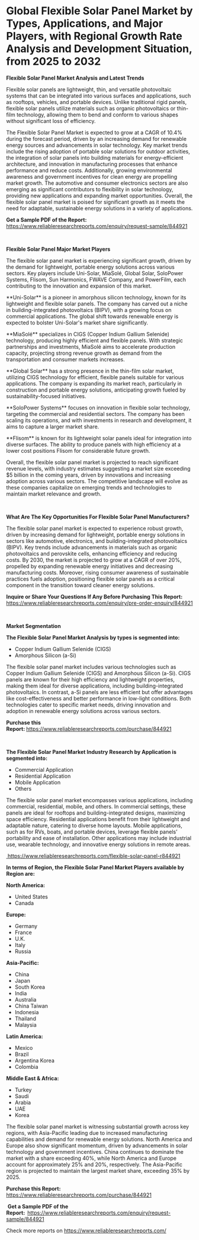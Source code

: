 <p><h1>Global Flexible Solar Panel Market by Types, Applications, and Major Players, with Regional Growth Rate Analysis and Development Situation, from 2025 to 2032</h1></p><p><strong>Flexible Solar Panel Market Analysis and Latest Trends</strong></p>
<p><p>Flexible solar panels are lightweight, thin, and versatile photovoltaic systems that can be integrated into various surfaces and applications, such as rooftops, vehicles, and portable devices. Unlike traditional rigid panels, flexible solar panels utilize materials such as organic photovoltaics or thin-film technology, allowing them to bend and conform to various shapes without significant loss of efficiency.</p><p>The Flexible Solar Panel Market is expected to grow at a CAGR of 10.4% during the forecast period, driven by an increasing demand for renewable energy sources and advancements in solar technology. Key market trends include the rising adoption of portable solar solutions for outdoor activities, the integration of solar panels into building materials for energy-efficient architecture, and innovation in manufacturing processes that enhance performance and reduce costs. Additionally, growing environmental awareness and government incentives for clean energy are propelling market growth. The automotive and consumer electronics sectors are also emerging as significant contributors to flexibility in solar technology, providing new applications and expanding market opportunities. Overall, the flexible solar panel market is poised for significant growth as it meets the need for adaptable, sustainable energy solutions in a variety of applications.</p></p>
<p><strong>Get a Sample PDF of the Report:&nbsp;</strong> <a href="https://www.reliableresearchreports.com/enquiry/request-sample/844921?utm_campaign=2098&utm_medium=2&utm_source=Github&utm_content=ia&utm_term=07042025&utm_id=flexible-solar-panel">https://www.reliableresearchreports.com/enquiry/request-sample/844921</a></p>
<p>&nbsp;</p>
<p><strong>Flexible Solar Panel Major Market Players</strong></p>
<p><p>The flexible solar panel market is experiencing significant growth, driven by the demand for lightweight, portable energy solutions across various sectors. Key players include Uni-Solar, MiaSolé, Global Solar, SoloPower Systems, Flisom, Sun Harmonics, FWAVE Company, and PowerFilm, each contributing to the innovation and expansion of this market.</p><p>**Uni-Solar** is a pioneer in amorphous silicon technology, known for its lightweight and flexible solar panels. The company has carved out a niche in building-integrated photovoltaics (BIPV), with a growing focus on commercial applications. The global shift towards renewable energy is expected to bolster Uni-Solar's market share significantly.</p><p>**MiaSolé** specializes in CIGS (Copper Indium Gallium Selenide) technology, producing highly efficient and flexible panels. With strategic partnerships and investments, MiaSolé aims to accelerate production capacity, projecting strong revenue growth as demand from the transportation and consumer markets increases.</p><p>**Global Solar** has a strong presence in the thin-film solar market, utilizing CIGS technology for efficient, flexible panels suitable for various applications. The company is expanding its market reach, particularly in construction and portable energy solutions, anticipating growth fueled by sustainability-focused initiatives.</p><p>**SoloPower Systems** focuses on innovation in flexible solar technology, targeting the commercial and residential sectors. The company has been scaling its operations, and with investments in research and development, it aims to capture a larger market share.</p><p>**Flisom** is known for its lightweight solar panels ideal for integration into diverse surfaces. The ability to produce panels with high efficiency at a lower cost positions Flisom for considerable future growth.</p><p>Overall, the flexible solar panel market is projected to reach significant revenue levels, with industry estimates suggesting a market size exceeding $5 billion in the coming years, driven by innovations and increasing adoption across various sectors. The competitive landscape will evolve as these companies capitalize on emerging trends and technologies to maintain market relevance and growth.</p></p>
<p>&nbsp;</p>
<p><strong>What Are The Key Opportunities For Flexible Solar Panel Manufacturers?</strong></p>
<p><p>The flexible solar panel market is expected to experience robust growth, driven by increasing demand for lightweight, portable energy solutions in sectors like automotive, electronics, and building-integrated photovoltaics (BIPV). Key trends include advancements in materials such as organic photovoltaics and perovskite cells, enhancing efficiency and reducing costs. By 2030, the market is projected to grow at a CAGR of over 20%, propelled by expanding renewable energy initiatives and decreasing manufacturing costs. Moreover, rising consumer awareness of sustainable practices fuels adoption, positioning flexible solar panels as a critical component in the transition toward cleaner energy solutions.</p></p>
<p><strong>Inquire or Share Your Questions If Any Before Purchasing This Report:</strong> <a href="https://www.reliableresearchreports.com/enquiry/pre-order-enquiry/844921?utm_campaign=2098&utm_medium=2&utm_source=Github&utm_content=ia&utm_term=07042025&utm_id=flexible-solar-panel">https://www.reliableresearchreports.com/enquiry/pre-order-enquiry/844921</a></p>
<p>&nbsp;</p>
<p><strong>Market Segmentation</strong></p>
<p><strong>The Flexible Solar Panel Market Analysis by types is segmented into:</strong></p>
<p><ul><li>Copper Indium Gallium Selenide (CIGS)</li><li>Amorphous Silicon (a-Si)</li></ul></p>
<p><p>The flexible solar panel market includes various technologies such as Copper Indium Gallium Selenide (CIGS) and Amorphous Silicon (a-Si). CIGS panels are known for their high efficiency and lightweight properties, making them ideal for diverse applications, including building-integrated photovoltaics. In contrast, a-Si panels are less efficient but offer advantages like cost-effectiveness and better performance in low-light conditions. Both technologies cater to specific market needs, driving innovation and adoption in renewable energy solutions across various sectors.</p></p>
<p><strong>Purchase this Report:&nbsp;</strong><a href="https://www.reliableresearchreports.com/purchase/844921?utm_campaign=2098&utm_medium=2&utm_source=Github&utm_content=ia&utm_term=07042025&utm_id=flexible-solar-panel">https://www.reliableresearchreports.com/purchase/844921</a></p>
<p>&nbsp;</p>
<p><strong>The Flexible Solar Panel Market Industry Research by Application is segmented into:</strong></p>
<p><ul><li>Commercial Application</li><li>Residential Application</li><li>Mobile Application</li><li>Others</li></ul></p>
<p><p>The flexible solar panel market encompasses various applications, including commercial, residential, mobile, and others. In commercial settings, these panels are ideal for rooftops and building-integrated designs, maximizing space efficiency. Residential applications benefit from their lightweight and adaptable nature, catering to diverse home layouts. Mobile applications, such as for RVs, boats, and portable devices, leverage flexible panels’ portability and ease of installation. Other applications may include industrial use, wearable technology, and innovative energy solutions in remote areas.</p></p>
<p><a href="https://www.reliableresearchreports.com/flexible-solar-panel-r844921?utm_campaign=2098&utm_medium=2&utm_source=Github&utm_content=ia&utm_term=07042025&utm_id=flexible-solar-panel">&nbsp;https://www.reliableresearchreports.com/flexible-solar-panel-r844921</a></p>
<p><strong>In terms of Region, the Flexible Solar Panel Market Players available by Region are:</strong></p>
<p>
    <p> <strong> North America: </strong>
        <ul>
            <li>United States</li>
            <li>Canada</li>
        </ul>
        </p> 
    <p> <strong> Europe: </strong>
        <ul>
            <li>Germany</li>
            <li>France</li>
            <li>U.K.</li>
            <li>Italy</li>
            <li>Russia</li>
        </ul>
        </p> 
    <p> <strong> Asia-Pacific: </strong>
        <ul>
            <li>China</li>
            <li>Japan</li>
            <li>South Korea</li>
            <li>India</li>
            <li>Australia</li>
            <li>China Taiwan</li>
            <li>Indonesia</li>
            <li>Thailand</li>
            <li>Malaysia</li>
        </ul>
        </p> 
    <p> <strong> Latin America: </strong>
        <ul>
            <li>Mexico</li>
            <li>Brazil</li>
            <li>Argentina Korea</li>
            <li>Colombia</li>
        </ul>
        </p> 
    <p> <strong> Middle East & Africa: </strong>
        <ul>
            <li>Turkey</li>
            <li>Saudi</li>
            <li>Arabia</li>
            <li>UAE</li>
            <li>Korea</li>
        </ul>
    </p>
    </p>
<p><p>The flexible solar panel market is witnessing substantial growth across key regions, with Asia-Pacific leading due to increased manufacturing capabilities and demand for renewable energy solutions. North America and Europe also show significant momentum, driven by advancements in solar technology and government incentives. China continues to dominate the market with a share exceeding 40%, while North America and Europe account for approximately 25% and 20%, respectively. The Asia-Pacific region is projected to maintain the largest market share, exceeding 35% by 2025.</p></p>
<p><strong>Purchase this Report: </strong><a href="https://www.reliableresearchreports.com/purchase/844921?utm_campaign=2098&utm_medium=2&utm_source=Github&utm_content=ia&utm_term=07042025&utm_id=flexible-solar-panel">https://www.reliableresearchreports.com/purchase/844921</a></p>
<p>&nbsp;<strong>Get a Sample PDF of the Report:&nbsp;&nbsp;</strong><a href="https://www.reliableresearchreports.com/enquiry/request-sample/844921?utm_campaign=2098&utm_medium=2&utm_source=Github&utm_content=ia&utm_term=07042025&utm_id=flexible-solar-panel">https://www.reliableresearchreports.com/enquiry/request-sample/844921</a></p>
<p><strong></strong></p>
<p>Check more reports on <a href="https://www.reliableresearchreports.com/?utm_campaign=2098&utm_medium=2&utm_source=Github&utm_content=ia&utm_term=07042025&utm_id=flexible-solar-panel">https://www.reliableresearchreports.com/</a></p>